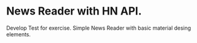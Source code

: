 # News Reader with HN API.
Develop Test for exercise.
Simple News Reader with basic material desing elements.
